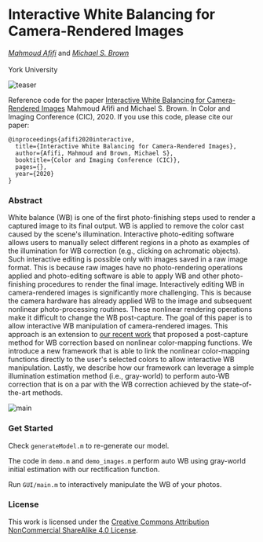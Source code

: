 # Interactive White Balancing for Camera-Rendered Images
*[Mahmoud Afifi](https://sites.google.com/view/mafifi)* and  *[Michael S. Brown](http://www.cse.yorku.ca/~mbrown/)*
<br></br>York University


![teaser](https://user-images.githubusercontent.com/37669469/80855751-b8bdca80-8c11-11ea-8b72-6669ce010c20.jpg)


Reference code for the paper [Interactive White Balancing for Camera-Rendered Images](https://arxiv.org/abs/2009.12632) Mahmoud Afifi and Michael S. Brown. In Color and Imaging Conference (CIC), 2020. If you use this code, please cite our paper:
```
@inproceedings{afifi2020interactive,
  title={Interactive White Balancing for Camera-Rendered Images},
  author={Afifi, Mahmoud and Brown, Michael S},
  booktitle={Color and Imaging Conference (CIC)},
  pages={},
  year={2020}
}
```
### Abstract
White balance (WB) is one of the first photo-finishing steps used to render a captured image to its final output. WB is applied to remove the color cast caused by the scene's illumination. Interactive photo-editing software allows users to manually select different regions in a photo as examples of the illumination for WB correction (e.g., clicking on achromatic objects). Such interactive editing is possible only with images saved in a raw image format. This is because raw images have no photo-rendering operations applied and photo-editing software is able to apply WB and other photo-finishing procedures to render the final image. Interactively editing WB in camera-rendered images is significantly more challenging. This is because the camera hardware has already applied WB to the image and subsequent nonlinear photo-processing routines. These nonlinear rendering operations make it difficult to change the WB post-capture. The goal of this paper is to allow interactive WB manipulation of camera-rendered images. This approach is an extension to [our recent work](https://github.com/mahmoudnafifi/WB_sRGB) that proposed a post-capture method for WB correction based on nonlinear color-mapping functions. We introduce a new framework that is able to link the nonlinear color-mapping functions directly to the user's selected colors to allow interactive WB manipulation. Lastly, we describe how our framework can leverage a simple illumination estimation method (i.e., gray-world) to perform auto-WB correction that is on a par with the WB correction achieved by the state-of-the-art methods.

![main](https://user-images.githubusercontent.com/37669469/80855488-9a56cf80-8c0f-11ea-9fac-f4713b2f9e1d.jpg)


### Get Started

Check `generateModel.m` to re-generate our model. 

The code in `demo.m` and `demo_images.m` perform auto WB using gray-world initial estimation with our rectification function.

Run `GUI/main.m` to interactively manipulate the WB of your photos. 

### License 
This work is licensed under the [Creative Commons Attribution NonCommercial ShareAlike 4.0 License](https://creativecommons.org/licenses/by-nc-sa/4.0/legalcode).
